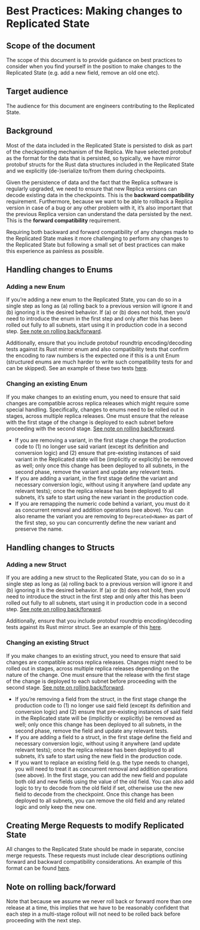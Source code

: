 # Best Practices: Making changes to Replicated State

## Scope of the document

The scope of this document is to provide guidance on best practices to consider when you find yourself in the position to make changes to the Replicated State (e.g. add a new field, remove an old one etc).

## Target audience

The audience for this document are engineers contributing to the Replicated State.

## Background

Most of the data included in the Replicated State is persisted to disk as part of the checkpointing mechanism of the Replica. We have selected protobuf as the format for the data that is persisted, so typically, we have mirror protobuf structs for the Rust data structures included in the Replicated State and we explicitly (de-)serialize to/from them during checkpoints.

Given the persistence of data and the fact that the Replica software is regularly upgraded, we need to ensure that new Replica versions can decode existing data in the checkpoints. This is the **backward compatibility** requirement. Furthermore, because we want to be able to rollback a Replica version in case of a bug or any other problem with it, it’s also important that the previous Replica version can understand the data persisted by the next. This is the **forward compatibility** requirement.

Requiring both backward and forward compatibility of any changes made to the Replicated State makes it more challenging to perform any changes to the Replicated State but following a small set of best practices can make this experience as painless as possible.

## Handling changes to Enums

### Adding a new Enum

If you’re adding a new enum to the Replicated State, you can do so in a single step as long as (a) rolling back to a previous version will ignore it and (b) ignoring it is the desired behavior. If (a) or (b) does not hold, then you’d need to introduce the enum in the first step and only after this has been rolled out fully to all subnets, start using it in production code in a second step. [See note on rolling back/forward](#note-on-rolling-backforward).

Additionally, ensure that you include protobuf roundtrip encoding/decoding tests against its Rust mirror enum and also compatibility tests that confirm the encoding to raw numbers is the expected one if this is a unit Enum (structured enums are much harder to write such compatibility tests for and can be skipped). See an example of these two tests [here](https://sourcegraph.com/github.com/dfinity/ic@1c221e6c4c1fe8fedd039505dd46760e24af7b22/-/blob/rs/replicated_state/src/canister_state/tests.rs?L605-L627).

### Changing an existing Enum

If you make changes to an existing enum, you need to ensure that said changes are compatible across replica releases which might require some special handling. Specifically, changes to enums need to be rolled out in stages, across multiple replica releases. One must ensure that the release with the first stage of the change is deployed to each subnet before proceeding with the second stage. [See note on rolling back/forward](#note-on-rolling-backforward).

- If you are removing a variant, in the first stage change the production code to (1) no longer use said variant (except its definition and conversion logic) and (2) ensure that pre-existing instances of said variant in the Replicated state will be (implicitly or explicitly) be removed as well; only once this change has been deployed to all subnets, in the second phase, remove the variant and update any relevant tests.
- If you are adding a variant, in the first stage define the variant and necessary conversion logic, without using it anywhere (and update any relevant tests); once the replica release has been deployed to all subnets, it’s safe to start using the new variant in the production code.
- If you are remapping the numeric code behind a variant, you must do it as concurrent removal and addition operations (see above). You can also rename the variant you are removing to `Deprecated<Name>` as part of the first step, so you can concurrently define the new variant and preserve the name.

## Handling changes to Structs

### Adding a new Struct

If you are adding a new struct to the Replicated State, you can do so in a single step as long as (a) rolling back to a previous version will ignore it and (b) ignoring it is the desired behavior. If (a) or (b) does not hold, then you’d need to introduce the struct in the first step and only after this has been rolled out fully to all subnets, start using it in production code in a second step. [See note on rolling back/forward](#note-on-rolling-backforward).

Additionally, ensure that you include protobuf roundtrip encoding/decoding tests against its Rust mirror struct. See an example of this [here](https://sourcegraph.com/github.com/dfinity/ic@1c221e6c4c1fe8fedd039505dd46760e24af7b22/-/blob/rs/replicated_state/src/canister_state/tests.rs?L629-L642).

### Changing an existing Struct

If you make changes to an existing struct, you need to ensure that said changes are compatible across replica releases. Changes might need to be rolled out in stages, across multiple replica releases depending on the nature of the change. One must ensure that the release with the first stage of the change is deployed to each subnet before proceeding with the second stage. [See note on rolling back/forward](#note-on-rolling-backforward).

- If you’re removing a field from the struct, in the first stage change the production code to (1) no longer use said field (except its definition and conversion logic) and (2) ensure that pre-existing instances of said field in the Replicated state will be (implicitly or explicitly) be removed as well; only once this change has been deployed to all subnets, in the second phase, remove the field and update any relevant tests.
- If you are adding a field to a struct, in the first stage define the field and necessary conversion logic, without using it anywhere (and update relevant tests); once the replica release has been deployed to all subnets, it’s safe to start using the new field in the production code.
- If you want to replace an existing field (e.g. the type needs to change), you will need to treat it as concurrent removal and addition operations (see above). In the first stage, you can add the new field and populate both old and new fields using the value of the old field. You can also add logic to try to decode from the old field if set, otherwise use the new field to decode from the checkpoint. Once this change has been deployed to all subnets, you can remove the old field and any related logic and only keep the new one.

## Creating Merge Requests to modify Replicated State

All changes to the Replicated State should be made in separate, concise merge requests. These requests must include clear descriptions outlining forward and backward compatibility considerations. An example of this format can be found [here](https://github.com/dfinity/ic/commit/bc0117af241712207e04649296eb159f5e82922d).

## Note on rolling back/forward

Note that because we assume we never roll back or forward more than one release at a time, this implies that we have to be reasonably confident that each step in a multi-stage rollout will not need to be rolled back before proceeding with the next step.
